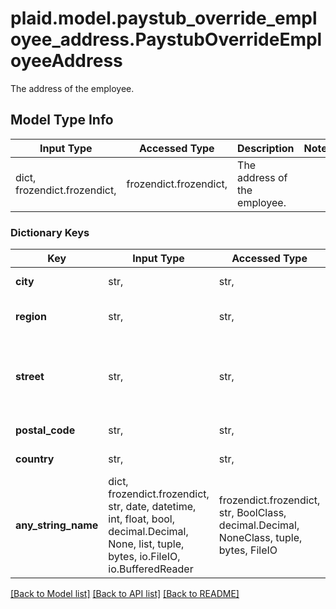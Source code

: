 # plaid.model.paystub_override_employee_address.PaystubOverrideEmployeeAddress

The address of the employee.

## Model Type Info
Input Type | Accessed Type | Description | Notes
------------ | ------------- | ------------- | -------------
dict, frozendict.frozendict,  | frozendict.frozendict,  | The address of the employee. | 

### Dictionary Keys
Key | Input Type | Accessed Type | Description | Notes
------------ | ------------- | ------------- | ------------- | -------------
**city** | str,  | str,  | The full city name. | [optional] 
**region** | str,  | str,  | The region or state Example: &#x60;\&quot;NC\&quot;&#x60; | [optional] 
**street** | str,  | str,  | The full street address Example: &#x60;\&quot;564 Main Street, APT 15\&quot;&#x60; | [optional] 
**postal_code** | str,  | str,  | 5 digit postal code. | [optional] 
**country** | str,  | str,  | The country of the address. | [optional] 
**any_string_name** | dict, frozendict.frozendict, str, date, datetime, int, float, bool, decimal.Decimal, None, list, tuple, bytes, io.FileIO, io.BufferedReader | frozendict.frozendict, str, BoolClass, decimal.Decimal, NoneClass, tuple, bytes, FileIO | any string name can be used but the value must be the correct type | [optional]

[[Back to Model list]](../../README.md#documentation-for-models) [[Back to API list]](../../README.md#documentation-for-api-endpoints) [[Back to README]](../../README.md)

